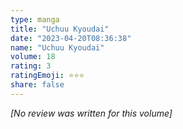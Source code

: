 ```yaml
---
type: manga
title: "Uchuu Kyoudai"
date: "2023-04-20T08:36:38"
name: "Uchuu Kyoudai"
volume: 18
rating: 3
ratingEmoji: ⭐️⭐️⭐️
share: false
---
```


*[No review was written for this volume]*
